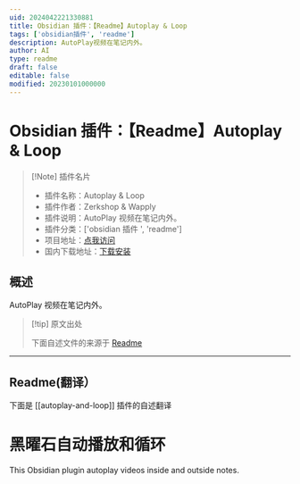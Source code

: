 ```yaml
---
uid: 2024042221330881
title: Obsidian 插件：【Readme】Autoplay & Loop
tags: ['obsidian插件', 'readme']
description: AutoPlay视频在笔记内外。
author: AI
type: readme
draft: false
editable: false
modified: 20230101000000
---
```


# Obsidian 插件：【Readme】Autoplay & Loop

> [!Note] 插件名片
> - 插件名称：Autoplay & Loop
> - 插件作者：Zerkshop & Wapply
> - 插件说明：AutoPlay 视频在笔记内外。
> - 插件分类：['obsidian 插件 ', 'readme']
> - 项目地址：[点我访问](https://github.com/Wapply/obsidian-autoplay-and-loop)
> - 国内下载地址：[下载安装](https://pkmer.cn/products/plugin/pluginMarket/?autoplay-and-loop)

## 概述

AutoPlay 视频在笔记内外。

> [!tip] 原文出处
>
>下面自述文件的来源于 [Readme](https://ghproxy.net/https://raw.githubusercontent.com/Wapply/obsidian-autoplay-and-loop/main/README.md)

---

## Readme(翻译）

下面是 [[autoplay-and-loop]] 插件的自述翻译

# 黑曜石自动播放和循环

This Obsidian plugin autoplay videos inside and outside notes.
